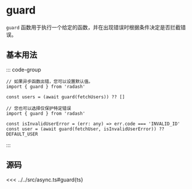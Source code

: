 # guard

`guard` 函数用于执行一个给定的函数，并在出现错误时根据条件决定是否拦截错误。

## 基本用法

::: code-group
```ts[example1.ts]
// 如果异步函数出错，您可以设置默认值。
import { guard } from 'radash'

const users = (await guard(fetchUsers)) ?? []
```
```ts[example2.ts]
// 您也可以选择仅保护特定错误
import { guard } from 'radash'

const isInvalidUserError = (err: any) => err.code === 'INVALID_ID'
const user = (await guard(fetchUser, isInvalidUserError)) ?? DEFAULT_USER
```
:::

## 源码

<<< ../../src/async.ts#guard{ts}


